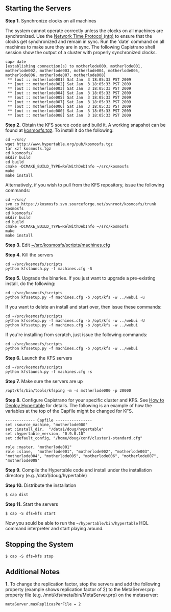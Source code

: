 ## Starting the Servers ##

**Step 1.** Synchronize clocks on all machines

The system cannot operate correctly unless the clocks on all machines are synchronized.  Use the [Network Time Protocol (ntp)](http://www.ntp.org/) to ensure that the clocks get synchronized and remain in sync.  Run the 'date' command on all machines to make sure they are in sync.  The following Capistrano shell session show the output of a cluster with properly synchronized clocks.

```
cap> date
[establishing connection(s) to motherlode000, motherlode001, motherlode002, motherlode003, motherlode004, motherlode005, motherlode006, motherlode007, motherlode008]
 ** [out :: motherlode001] Sat Jan  3 18:05:33 PST 2009
 ** [out :: motherlode002] Sat Jan  3 18:05:33 PST 2009
 ** [out :: motherlode003] Sat Jan  3 18:05:33 PST 2009
 ** [out :: motherlode004] Sat Jan  3 18:05:33 PST 2009
 ** [out :: motherlode005] Sat Jan  3 18:05:33 PST 2009
 ** [out :: motherlode007] Sat Jan  3 18:05:33 PST 2009
 ** [out :: motherlode006] Sat Jan  3 18:05:33 PST 2009
 ** [out :: motherlode000] Sat Jan  3 18:05:33 PST 2009
 ** [out :: motherlode008] Sat Jan  3 18:05:33 PST 2009
```

**Step 2.** Obtain the KFS source code and build it.  A working snapshot can be found at [kosmosfs.tgz](http://www.hypertable.org/pub/kosmosfs.tgz).  To install it do the following:

```
cd ~/src/
wget http://www.hypertable.org/pub/kosmosfs.tgz
tar xzf kosmosfs.tgz
cd kosmosfs/
mkdir build
cd build
cmake -DCMAKE_BUILD_TYPE=RelWithDebInfo ~/src/kosmosfs
make
make install
```

Alternatively, if you wish to pull from the KFS repository, issue the following commands:

```
cd ~/src/
svn co https://kosmosfs.svn.sourceforge.net/svnroot/kosmosfs/trunk kosmosfs 
cd kosmosfs/
mkdir build
cd build
cmake -DCMAKE_BUILD_TYPE=RelWithDebInfo ~/src/kosmosfs
make
make install
```

**Step 3.** Edit [~/src/kosmosfs/scripts/machines.cfg](http://www.hypertable.org/doc/kfs-machines.cfg)

**Step 4.** Kill the servers
```
cd ~/src/kosmosfs/scripts
python kfslaunch.py -f machines.cfg -S
```

**Step 5.** Upgrade the binaries.  If you just want to upgrade a pre-existing install, do the following:
```
cd ~/src/kosmosfs/scripts
python kfssetup.py -f machines.cfg -b /opt/kfs -w ../webui -u
```
If you want to delete an install and start over, then issue these commands:
```
cd ~/src/kosmosfs/scripts
python kfssetup.py -f machines.cfg -b /opt/kfs -w ../webui -U
python kfssetup.py -f machines.cfg -b /opt/kfs -w ../webui
```
If you're installing from scratch, just issue the following commands:
```
cd ~/src/kosmosfs/scripts
python kfssetup.py -f machines.cfg -b /opt/kfs -w ../webui
```

**Step 6.** Launch the KFS servers
```
cd ~/src/kosmosfs/scripts
python kfslaunch.py -f machines.cfg -s
```

**Step 7.** Make sure the servers are up
```
/opt/kfs/bin/tools/kfsping -m -s motherlode000 -p 20000
```

**Step 8.** Configure Capistrano for your specific cluster and KFS.  See [How to Deploy Hypertable](DeployingHypertable.md) for details.  The following is an example of how the variables at the top of the Capfile might be changed for KFS.
```
------------- Capfile ----------------
set :source_machine, "motherlode000"
set :install_dir,  "/data1/doug/hypertable" 
set :hypertable_version, "0.9.0.10"
set :default_config, "/home/doug/conf/cluster1-standard.cfg"

role :master, "motherlode001"
role :slave,  "motherlode001", "motherlode002", "motherlode003", "motherlode004", "motherlode005", "motherlode006", "motherlode007", "motherlode008"
```

**Step 9.** Compile the Hypertable code and install under the installation directory (e.g. /data1/doug/hypertable)

**Step 10.** Distribute the installation
```
$ cap dist
```

**Step 11.** Start the servers
```
$ cap -S dfs=kfs start
```

Now you sould be able to run the `~/hypertable/bin/hypertable` HQL command interpreter and start playing around.

## Stopping the System ##

```
$ cap -S dfs=kfs stop
```

## Additional Notes ##

**1.** To change the replication factor, stop the servers and add the following property (example shows replication factor of 2) to the MetaServer.prp property file (e.g. /mnt/kfs/meta/bin/MetaServer.prp) on the metaserver:

```
metaServer.maxReplicasPerFile = 2
```